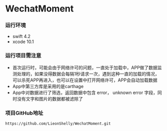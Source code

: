 # WechatMoment
### 运行环境
- swift 4.2
- xcode 10.1

### 运行项目需注意
 - 首次运行时，可能会由于网络许可的问题，一直处于加载中，APP做了数据监测处理的，如果没得数据会每隔1秒请求一次，遇到这种一直的加载的情况，可以杀死APP再进入，也可以在设置中打开网络许可，APP会自动加载数据
 - App中第三方库是采用的是carthage
 - App中对数据进行了筛选，返回数据中包含 error， unknown error 字段，同时没有文字和图片的数据都被滤除了
 
### 项目GitHub地址
	https://github.com/LieonShelly/WechatMoment.git
 

